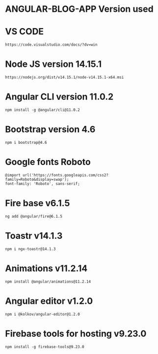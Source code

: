 # ANGULAR-BLOG-APP Version used

# VS CODE 
    https://code.visualstudio.com/docs/?dv=win 
# Node JS version 14.15.1 
    https://nodejs.org/dist/v14.15.1/node-v14.15.1-x64.msi
# Angular CLI version 11.0.2
    npm install -g @angular/cli@11.0.2
# Bootstrap version 4.6
    npm i bootstrap@4.6
# Google fonts Roboto
    @import url('https://fonts.googleapis.com/css2?family=Roboto&display=swap');
    font-family: 'Roboto', sans-serif;
# Fire base v6.1.5
    ng add @angular/fire@6.1.5
# Toastr v14.1.3
    npm i ngx-toastr@14.1.3
# Animations v11.2.14
    npm install @angular/animations@11.2.14
# Angular editor v1.2.0
    npm i @kolkov/angular-editor@1.2.0
# Firebase tools for hosting v9.23.0
    npm install -g firebase-tools@9.23.0
